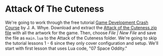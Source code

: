 Attack Of The Cuteness
======================

We're going to work through the free tutorial [Game Development Crash Course](http://masteringcoronasdk.com/game-development-crash-course/) by J. A. Whye. Download and extract the [Attack of the Cuteness.zip file](https://github.com/APCSPrinciples/AttackOfTheCuteness/blob/master/Attack%20of%20the%20Cuteness.zip?raw=true) with all the artwork for the game. Then, choose *File | New File* and save the file as `main.lua` to the Attack of the Cuteness folder.
We're going to skip the tutorial lessons 1 - 6 since they only cover configuration and setup. We'll start with first lesson that uses Lua code, "07 Space Oddity."
